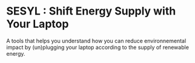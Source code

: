 # SESYL : Shift Energy Supply with Your Laptop

A tools that helps you understand how you can reduce environnemental impact by (un)plugging your laptop according to the supply of renewable energy.